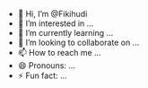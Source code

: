 - 👋 Hi, I’m @Fikihudi
- 👀 I’m interested in ...
- 🌱 I’m currently learning ...
- 💞️ I’m looking to collaborate on ...
- 📫 How to reach me ...
- 😄 Pronouns: ...
- ⚡ Fun fact: ...

<!---
Fikihudi/Fikihudi is a ✨ special ✨ repository because its `README.md` (this file) appears on your GitHub profile.
You can click the Preview link to take a look at your changes.
--->

